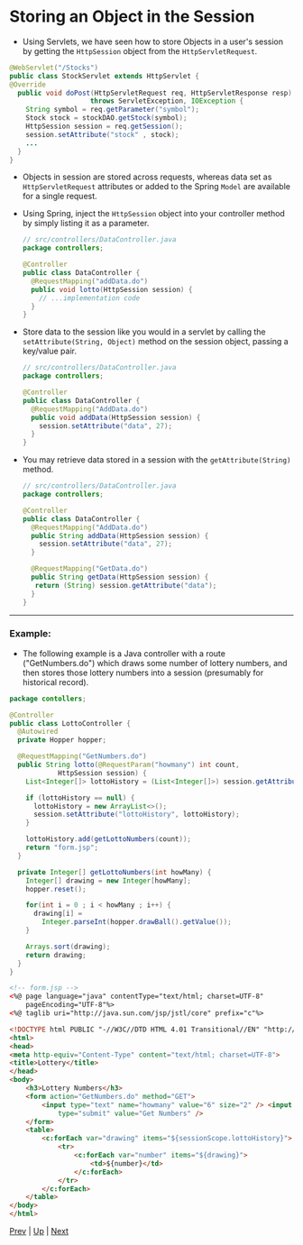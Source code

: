 # Storing an Object in the Session

* Using Servlets, we have seen how to store Objects in a user's session by getting the `HttpSession` object from the `HttpServletRequest`.

```java
@WebServlet("/Stocks")
public class StockServlet extends HttpServlet {
@Override
  public void doPost(HttpServletRequest req, HttpServletResponse resp)
                    throws ServletException, IOException {
    String symbol = req.getParameter("symbol");
    Stock stock = stockDAO.getStock(symbol);
    HttpSession session = req.getSession();
    session.setAttribute("stock" , stock);
    ...
  }
}
```

* Objects in session are stored across requests, whereas data set as `HttpServletRequest` attributes or added to the Spring `Model` are available for a single request.

* Using Spring, inject the `HttpSession` object into your controller method by simply listing it as a parameter.

    ```java
    // src/controllers/DataController.java
    package controllers;

    @Controller
    public class DataController {
      @RequestMapping("addData.do")
      public void lotto(HttpSession session) {
        // ...implementation code
      }
    }
    ```

* Store data to the session like you would in a servlet by calling the `setAttribute(String, Object)` method on the session object, passing a key/value pair.

  ```java
  // src/controllers/DataController.java
  package controllers;

  @Controller
  public class DataController {
    @RequestMapping("AddData.do")
    public void addData(HttpSession session) {
      session.setAttribute("data", 27);
    }
  }
  ```

* You may retrieve data stored in a session with the `getAttribute(String)` method.

  ```java
  // src/controllers/DataController.java
  package controllers;

  @Controller
  public class DataController {
    @RequestMapping("AddData.do")
    public String addData(HttpSession session) {
      session.setAttribute("data", 27);
    }

    @RequestMapping("GetData.do")
    public String getData(HttpSession session) {
     return (String) session.getAttribute("data");
    }
  }
  ```

<hr>

### Example:
* The following example is a Java controller with a route ("GetNumbers.do") which draws some number of lottery numbers, and then stores those lottery numbers into a session (presumably for historical record).

```java
package contollers;

@Controller
public class LottoController {
  @Autowired
  private Hopper hopper;

  @RequestMapping("GetNumbers.do")
  public String lotto(@RequestParam("howmany") int count,
            HttpSession session) {
    List<Integer[]> lottoHistory = (List<Integer[]>) session.getAttribute("lottoHistory");

    if (lottoHistory == null) {
      lottoHistory = new ArrayList<>();
      session.setAttribute("lottoHistory", lottoHistory);
    }

    lottoHistory.add(getLottoNumbers(count));
    return "form.jsp";
  }

  private Integer[] getLottoNumbers(int howMany) {
    Integer[] drawing = new Integer[howMany];
    hopper.reset();

    for(int i = 0 ; i < howMany ; i++) {
      drawing[i] =
        Integer.parseInt(hopper.drawBall().getValue());
    }

    Arrays.sort(drawing);
    return drawing;
  }
}
```

```html
<!-- form.jsp -->
<%@ page language="java" contentType="text/html; charset=UTF-8"
	pageEncoding="UTF-8"%>
<%@ taglib uri="http://java.sun.com/jsp/jstl/core" prefix="c"%>

<!DOCTYPE html PUBLIC "-//W3C//DTD HTML 4.01 Transitional//EN" "http://www.w3.org/TR/html4/loose.dtd">
<html>
<head>
<meta http-equiv="Content-Type" content="text/html; charset=UTF-8">
<title>Lottery</title>
</head>
<body>
	<h3>Lottery Numbers</h3>
	<form action="GetNumbers.do" method="GET">
		<input type="text" name="howmany" value="6" size="2" /> <input
			type="submit" value="Get Numbers" />
	</form>
	<table>
		<c:forEach var="drawing" items="${sessionScope.lottoHistory}">
			<tr>
				<c:forEach var="number" items="${drawing}">
					<td>${number}</td>
				</c:forEach>
			</tr>
		</c:forEach>
	</table>
</body>
</html>
```

[Prev](README.md) | [Up](../README.md) | [Next](spring_session.md)
